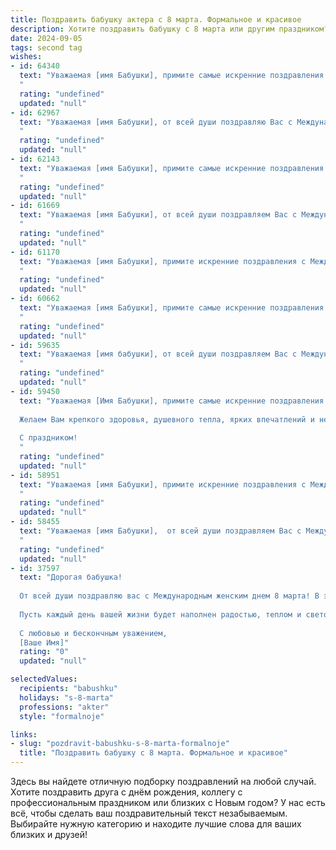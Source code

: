 ```yaml
---
title: Поздравить бабушку актера с 8 марта. Формальное и красивое
description: Хотите поздравить бабушку с 8 марта или другим праздником? Наш ИИ создаст незабываемое поздравление, а вы обязательно выделитесь среди других.  
date: 2024-09-05
tags: second tag
wishes:
- id: 64340
  text: "Уважаемая [имя Бабушки], примите самые искренние поздравления с Международным женским днем! Желаю Вам крепкого здоровья, творческих успехов, радостных моментов и неизменного зрительского внимания!  Пусть Ваш талант и мастерство продолжают вдохновлять и радовать всех, кто ценит настоящее искусство.
  "
  rating: "undefined"
  updated: "null"
- id: 62967
  text: "Уважаемая [имя Бабушки], от всей души поздравляю Вас с Международным женским днем! Желаю Вам крепкого здоровья, творческих успехов на сцене,  радости, оптимизма и исполнения всех желаний. Пусть каждый день будет наполнен яркими эмоциями, а Ваша жизнь  будет  полна любви и заботы!
  "
  rating: "undefined"
  updated: "null"
- id: 62143
  text: "Уважаемая [имя Бабушки], примите самые искренние поздравления с Международным женским днем!  Желаю Вам крепкого здоровья, неисчерпаемой жизненной энергии, творческих успехов и радости в каждом мгновении. Пусть Ваша харизма и талант продолжают очаровывать и вдохновлять всех вокруг.  С праздником!
  "
  rating: "undefined"
  updated: "null"
- id: 61669
  text: "Уважаемая [имя Бабушки], от всей души поздравляем Вас с Международным женским днем! Ваша яркая и талантливая актерская натура всегда вдохновляет нас. Желаем Вам крепкого здоровья, творческих успехов и радостных мгновений!
  "
  rating: "undefined"
  updated: "null"
- id: 61170
  text: "Уважаемая [имя Бабушки], примите искренние поздравления с Международным женским днем!  Ваша яркая личность, талант и профессионализм всегда служили примером для многих. Желаем Вам крепкого здоровья, вдохновения, новых творческих успехов и, конечно же, весеннего настроения!
  "
  rating: "undefined"
  updated: "null"
- id: 60662
  text: "Уважаемая [имя Бабушки], примите самые искренние поздравления с Международным женским днем! Ваше  искусство,  ваша  преданность  творчеству  и  яркая  личность  вдохновляют  многих. Желаю Вам  крепкого  здоровья,  творческих  успехов  и  неизменной  любви  окружающих!
  "
  rating: "undefined"
  updated: "null"
- id: 59635
  text: "Уважаемая [имя бабушки], от всей души поздравляем Вас с Международным женским днем! Желаем Вам крепкого здоровья, ярких эмоций, творческих успехов и неизменной радости от Вашей любимой профессии. Пусть сцена всегда встречает Вас овациями, а зрители дарят Вам свои самые искренние  и теплые улыбки!
  "
  rating: "undefined"
  updated: "null"
- id: 59450
  text: "Уважаемая [Имя Бабушки], примите самые искренние поздравления с Международным женским днём!
  
  Желаем Вам крепкого здоровья, душевного тепла, ярких впечатлений и незабываемых моментов! Пусть Ваш талант актера продолжает радовать зрителей и дарить им положительные эмоции.
  
  С праздником!
  "
  rating: "undefined"
  updated: "null"
- id: 58951
  text: "Уважаемая [имя Бабушки], примите искренние поздравления с Международным женским днем! Желаем Вам крепкого здоровья, неиссякаемой энергии, творческих успехов и душевного покоя. Пусть Ваша жизнь будет наполнена радостью, теплотой и любовью близких людей.
  "
  rating: "undefined"
  updated: "null"
- id: 58455
  text: "Уважаемая [имя Бабушки],  от всей души поздравляем Вас с Международным женским днем 8 Марта! Желаем Вам крепкого здоровья, творческих успехов на сцене и всегда ярких ролей, которые будут радовать Вас и Ваших зрителей. Пусть Ваша жизнь будет наполнена радостью, любовью и счастьем!
  "
  rating: "undefined"
  updated: "null"
- id: 37597
  text: "Дорогая бабушка!
  
  От всей души поздравляю вас с Международным женским днем 8 марта! В этот прекрасный весенний день хочу поблагодарить вас за вашу мудрость, заботу и бесконечную любовь. Вы — наша вдохновляющая актриса жизни, играющая главные роли в сердцах всех, кто вас окружает.
  
  Пусть каждый день вашей жизни будет наполнен радостью, теплом и светом, а ваши мечты сбываются, как самые яркие сценические образы. Желаю вам здоровья, красоты и душевного спокойствия.
  
  С любовью и бескончным уважением,
  [Ваше Имя]"
  rating: "0"
  updated: "null"

selectedValues:
  recipients: "babushku"
  holidays: "s-8-marta"
  professions: "akter"
  style: "formalnoje"

links:
- slug: "pozdravit-babushku-s-8-marta-formalnoje"
  title: "Поздравить бабушку с 8 марта. Формальное и красивое"
---
```


Здесь вы найдете отличную подборку поздравлений на любой случай. 
Хотите поздравить друга с днём рождения, коллегу с профессиональным праздником или близких с Новым годом? У нас есть всё, чтобы сделать ваш поздравительный текст незабываемым. Выбирайте нужную категорию и находите лучшие слова для ваших близких и друзей!
